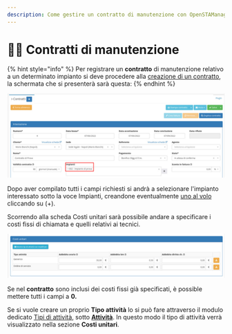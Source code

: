 ```yaml
---
description: Come gestire un contratto di manutenzione con OpenSTAManager
---
```


# 🧑‍🔧 Contratti di manutenzione

{% hint style="info" %}
Per registrare un **contratto** di manutenzione relativo a un determinato impianto si deve procedere alla [creazione di un contratto](https://docs.openstamanager.com/modules/vendite/contratti#creazione), la schermata che si presenterà sarà questa:
{% endhint %}

![](<../../.gitbook/assets/immagine (841).png>)

Dopo aver compilato tutti i campi richiesti si andrà a selezionare l'impianto interessato sotto la voce Impianti, creandone eventualmente [uno al volo](https://docs.openstamanager.com/modules/attivita/creazione#creazione-di-record-al-volo) cliccando su (+).

Scorrendo alla scheda Costi unitari sarà possibile andare a specificare i costi fissi di chiamata e quelli relativi ai tecnici.

![](<../../.gitbook/assets/immagine (817).png>)

Se nel **contratto** sono inclusi dei costi fissi già specificati, è possible mettere tutti i campi a **0.**

Se si vuole creare un proprio **Tipo attività** lo si può fare attraverso il modulo dedicato [Tipi di attività](../../openstamanager/modules/attivita/tipidiattivita.md), sotto [**Attività**](../../openstamanager/modules/attivita/). In questo modo il tipo di attività verrà visualizzato nella sezione **Costi unitari**.
